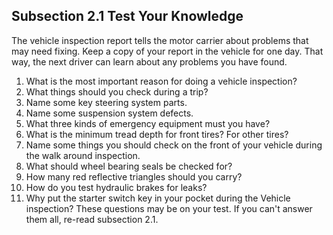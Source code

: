 ## Subsection 2.1 Test Your Knowledge
The vehicle inspection report tells the motor carrier about problems that may need fixing. Keep a copy of your report in the vehicle for one day. That way, the next driver can learn about any problems you have found.
1. What is the most important reason for doing a vehicle inspection?
2. What things should you check during a trip?
3. Name some key steering system parts.
4. Name some suspension system defects.
5. What three kinds of emergency equipment must you have?
6. What is the minimum tread depth for front tires? For other tires?
7. Name some things you should check on the front of your vehicle during the walk around inspection.
8. What should wheel bearing seals be checked for?
9. How many red reflective triangles should you carry?
10. How do you test hydraulic brakes for leaks?
11. Why put the starter switch key in your pocket during the Vehicle inspection?
These questions may be on your test. If you can't answer them all, re-read subsection 2.1.